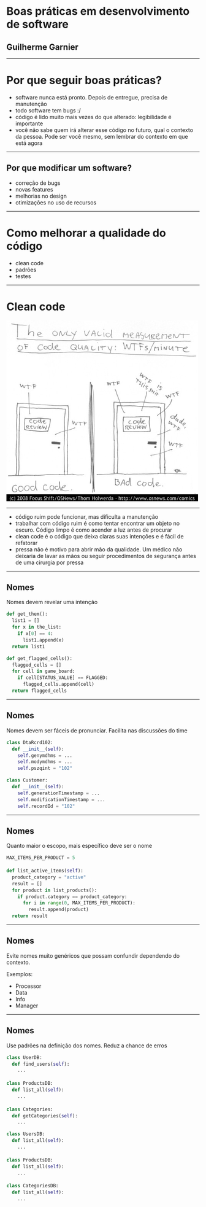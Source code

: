 # Boas práticas em desenvolvimento de software

## Guilherme Garnier

---

# Por que seguir boas práticas?

- software nunca está pronto. Depois de entregue, precisa de manutenção
- todo software tem bugs :/
- código é lido muito mais vezes do que alterado: legibilidade é importante
- você não sabe quem irá alterar esse código no futuro, qual o contexto da pessoa. Pode ser você mesmo, sem lembrar do contexto em que está agora

---

## Por que modificar um software?

- correção de bugs
- novas features
- melhorias no design
- otimizações no uso de recursos

---

# Como melhorar a qualidade do código

- clean code
- padrões
- testes

---

# Clean code

![](images/wtfm.jpg)

---

- código ruim pode funcionar, mas dificulta a manutenção
- trabalhar com código ruim é como tentar encontrar um objeto no escuro. Código limpo é como acender a luz antes de procurar
- clean code é o código que deixa claras suas intenções e é fácil de refatorar
- pressa não é motivo para abrir mão da qualidade. Um médico não deixaria de lavar as mãos ou seguir procedimentos de segurança antes de uma cirurgia por pressa

---

## Nomes

Nomes devem revelar uma intenção

```python
def get_them():
  list1 = []
  for x in the_list:
    if x[0] == 4:
      list1.append(x)
  return list1
```

```python
def get_flagged_cells():
  flagged_cells = []
  for cell in game_board:
    if cell[STATUS_VALUE] == FLAGGED:
      flagged_cells.append(cell)
  return flagged_cells
```

---

## Nomes

Nomes devem ser fáceis de pronunciar. Facilita nas discussões do time

```python
class DtaRcrd102:
  def __init__(self):
    self.genymdhms = ...
    self.modymdhms = ...
    self.pszqint = "102"
```

```python
class Customer:
  def __init__(self):
    self.generationTimestamp = ...
    self.modificationTimestamp = ...
    self.recordId = "102"
```

---

## Nomes

Quanto maior o escopo, mais específico deve ser o nome

```python
MAX_ITEMS_PER_PRODUCT = 5

def list_active_items(self):
  product_category = "active"
  result = []
  for product in list_products():
    if product.category == product_category:
      for i in range(0, MAX_ITEMS_PER_PRODUCT):
        result.append(product)
  return result
```

---

## Nomes

Evite nomes muito genéricos que possam confundir dependendo do contexto.

Exemplos:

- Processor
- Data
- Info
- Manager

---

## Nomes

Use padrões na definição dos nomes. Reduz a chance de erros

```python
class UserDB:
  def find_users(self):
    ...

class ProductsDB:
  def list_all(self):
    ...

class Categories:
  def getCategories(self):
    ...
```

```python
class UsersDB:
  def list_all(self):
    ...

class ProductsDB:
  def list_all(self):
    ...

class CategoriesDB:
  def list_all(self):
    ...
```
